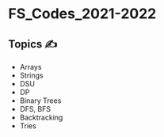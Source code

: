# FS_Codes_2021-2022

## Topics ✍️
- Arrays 
- Strings
- DSU
- DP
- Binary Trees
- DFS, BFS
- Backtracking
- Tries
